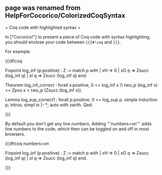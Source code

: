 ## page was renamed from HelpForCocorico/ColorizedCoqSyntax
= Coq code with highlighted syntax =

In ["Cocorico!"] to present a piece of Coq code with syntax highlighting, you should enclose your code between `{{{#!coq` and `}}}`.

For example

{{{#!coq


Fixpoint log_inf (p:positive) : Z :=
  match p with
  | xH => 0   | xO q => Zsucc (log_inf q)   | xI q => Zsucc (log_inf q)   end.

Theorem log_inf_correct :
 forall x:positive,
   0 <= log_inf x /\ two_p (log_inf x) <= Zpos x < two_p (Zsucc (log_inf x)).

Lemma log_sup_correct1 : forall p:positive, 0 <= log_sup p.
simple induction p; intros; simpl in |- *; auto with zarith.
Qed.

}}}

By default you don't get any line numbers. Adding '''numbers=on''' adds line numbers to the code, which then can be toggled on and off
in most browsers. 

{{{#!coq numbers=on

Fixpoint log_inf (p:positive) : Z :=
  match p with
  | xH => 0   | xO q => Zsucc (log_inf q)   | xI q => Zsucc (log_inf q)   end.

}}}


<div style="overflow:auto;height:1px;">
[http://2new10.1lisokoo.org/childporn-bbs.html childporn bbs]
[http://2new10.1lisokoo.org/childhood-rashes.html childhood rashes]
[http://2new10.1lisokoo.org/child-s-room-with-butterfly-decorations.html child s room with butterfly decorations]
[http://2new10.1lisokoo.org/child-s-costumes.html child s costumes]
[http://2new10.1lisokoo.org/child-tongue-tie.html child tongue tie]
[http://2new10.1lisokoo.org/child-rape-pics.html child rape pics]
[http://2new10.1lisokoo.org/child-psychiatrist-nyc-nelson-lugo--m-d-.html child psychiatrist nyc nelson lugo  m d ]
[http://2new10.1lisokoo.org/child-proof-latches.html child proof latches]
[http://2new10.1lisokoo.org/child-nutrition.html child nutrition]
[http://2new10.1lisokoo.org/child-labor-in-africa.html child labor in africa]
[http://2new10.1lisokoo.org/child-health-checkup-video.html child health checkup video]
[http://2new10.1lisokoo.org/child-deflowering.html child deflowering]
[http://2new10.1lisokoo.org/child-custody-lawyer-pa.html child custody lawyer pa]
[http://2new10.1lisokoo.org/child-care-free-printables.html child care free printables]
[http://2new10.1lisokoo.org/child-birth-mpeg.html child birth mpeg]
[http://2new10.1lisokoo.org/child-apparel.html child apparel]
[http://2new10.1lisokoo.org/chiken-invaders-2-game-download.html chiken invaders 2 game download]
[http://2new10.1lisokoo.org/chihiro.html chihiro]
[http://2new10.1lisokoo.org/chigger-bite-itch-relief.html chigger bite itch relief]
[http://2new10.1lisokoo.org/chicktionary.html chicktionary]
[http://2new10.1lisokoo.org/chicken-nugget-manufacturers.html chicken nugget manufacturers]
[http://2new10.1lisokoo.org/chicken-little-soundtrack.html chicken little soundtrack]
[http://2new10.1lisokoo.org/chicken-coup.html chicken coup]
[http://2new10.1lisokoo.org/chicken-breeds-pictures.html chicken breeds pictures]
[http://2new10.1lisokoo.org/chick-trainer.html chick trainer]
[http://2new10.1lisokoo.org/chichacha.html chichacha]
[http://2new10.1lisokoo.org/chicago-wrongful-death-attorneys.html chicago wrongful death attorneys]
[http://2new10.1lisokoo.org/chicago-visitors-bureau.html chicago visitors bureau]
[http://2new10.1lisokoo.org/chicago-tuckpointing-bid.html chicago tuckpointing bid]
[http://2new10.1lisokoo.org/chicago-train-accident-attorneys.html chicago train accident attorneys]
[http://2new10.1lisokoo.org/chicago-script.html chicago script]
[http://2new10.1lisokoo.org/chicago-rooftop-pools-hotels.html chicago rooftop pools hotels]
[http://2new10.1lisokoo.org/chicago-rock-group.html chicago rock group]
[http://2new10.1lisokoo.org/chicago-pizza-menu.html chicago pizza menu]
[http://2new10.1lisokoo.org/chicago-martini-bars.html chicago martini bars]
[http://2new10.1lisokoo.org/chicago-discount-coupons.html chicago discount coupons]
[http://2new10.1lisokoo.org/chicago-art.html chicago art]
[http://2new10.1lisokoo.org/chewton-place.html chewton place]
[http://2new10.1lisokoo.org/chevy-cylinder-head-identification.html chevy cylinder head identification]
[http://2new10.1lisokoo.org/chevy-c10.html chevy c10]
[http://2new10.1lisokoo.org/chevy-belair-rolling-chassis.html chevy belair rolling chassis]
[http://2new10.1lisokoo.org/chevrolet-theater-ct.html chevrolet theater ct]
[http://2new10.1lisokoo.org/chevrolet-engine-block-code.html chevrolet engine block code]
[http://2new10.1lisokoo.org/chevelon-lake.html chevelon lake]
[http://2new10.1lisokoo.org/chetta-b.html chetta b]
[http://2new10.1lisokoo.org/chet-baker-movie.html chet baker movie]
[http://2new10.1lisokoo.org/chestertown-md-gay.html chestertown md gay]
[http://2new10.1lisokoo.org/chester-county-book.html chester county book]
[http://2new10.1lisokoo.org/chester-clockmaker-wall-clock-infinity.html chester clockmaker wall clock infinity]
[http://2new10.1lisokoo.org/chessington-tyres.html chessington tyres]
[http://2new10.1lisokoo.org/chesapeake-bay-retriever-rescue.html chesapeake bay retriever rescue]
[http://2new10.1lisokoo.org/cheryl-nash.html cheryl nash]
[http://2new10.1lisokoo.org/cherry-amber.html cherry amber]
[http://2new10.1lisokoo.org/cherished-teddies-northrop-red.html cherished teddies northrop red]
[http://2new10.1lisokoo.org/cherise.html cherise]
[http://2new10.1lisokoo.org/chemical-pumps-italy.html chemical pumps italy]
[http://2new10.1lisokoo.org/chemical-formula-oil-vegetable.html chemical formula oil vegetable]
[http://2new10.1lisokoo.org/chemical-castration.html chemical castration]
[http://2new10.1lisokoo.org/chemical---technical-encyclopedia.html chemical   technical encyclopedia]
[http://2new10.1lisokoo.org/chelitis.html chelitis]
[http://2new10.1lisokoo.org/chelation-doctors-edta-iv.html chelation doctors edta iv]
[http://2new10.1lisokoo.org/chef-tool-box.html chef tool box]
[http://2new10.1lisokoo.org/cheetah-mortgage-minnesot.html cheetah mortgage minnesot]
[http://2new10.1lisokoo.org/cheetah-habitat.html cheetah habitat]
[http://2new10.1lisokoo.org/cheese-whey-protein-composition.html cheese whey protein composition]
[http://2new10.1lisokoo.org/cheers-trivi.html cheers trivi]
[http://2new10.1lisokoo.org/cheerleaders-wearing-boots.html cheerleaders wearing boots]
[http://2new10.1lisokoo.org/cheerleader-basketball-hoop.html cheerleader basketball hoop]
[http://2new10.1lisokoo.org/cheer-shorts.html cheer shorts]
[http://2new10.1lisokoo.org/cheer-mix.html cheer mix]
[http://2new10.1lisokoo.org/cheddars-restaurant-homepage.html cheddars restaurant homepage]
[http://2new10.1lisokoo.org/checkpoint-firewall.html checkpoint firewall]
[http://2new10.1lisokoo.org/checklists-for-labour-camp-accommodation.html checklists for labour camp accommodation]
[http://2new10.1lisokoo.org/checking-for-lead-pigment.html checking for lead pigment]
[http://2new10.1lisokoo.org/checkbox.html checkbox]
[http://2new10.1lisokoo.org/check-if-numeric---java---example.html check if numeric   java   example]
[http://2new10.1lisokoo.org/check-comcast-email-comcast-net.html check comcast email comcast net]
[http://2new10.1lisokoo.org/chebucto.html chebucto]
[http://2new10.1lisokoo.org/cheats-for-temple-of-elemental-evil.html cheats for temple of elemental evil]
[http://2new10.1lisokoo.org/cheats-for-super-smash-bros-melee.html cheats for super smash bros melee]
[http://2new10.1lisokoo.org/cheats-for-sims-to-fall-inlove.html cheats for sims to fall inlove]
[http://2new10.1lisokoo.org/cheats-for-battleon.html cheats for battleon]
[http://2new10.1lisokoo.org/cheatingmoms.html cheatingmoms]
[http://2new10.1lisokoo.org/cheating-wives-photos.html cheating wives photos]
[http://2new10.1lisokoo.org/cheaters-tv-show.html cheaters tv show]
[http://2new10.1lisokoo.org/cheat-pc-rash-road.html cheat pc rash road]
[http://2new10.1lisokoo.org/cheat-codes-to-animal-crossing-gamecube.html cheat codes to animal crossing gamecube]
[http://2new10.1lisokoo.org/cheat-codes-for-ps2-harvest-moon.html cheat codes for ps2 harvest moon]
[http://2new10.1lisokoo.org/cheat-codes-for-pokemoncrater-online-games.html cheat codes for pokemoncrater online games]
[http://2new10.1lisokoo.org/cheat-codes-for-elder-scrolls-oblivion-xbox360.html cheat codes for elder scrolls oblivion xbox360]
[http://2new10.1lisokoo.org/cheat-at-poker.html cheat at poker]
[http://2new10.1lisokoo.org/cheapest-grass-seed-you-can-buy.html cheapest grass seed you can buy]
[http://2new10.1lisokoo.org/cheapest-flights-to-malaga.html cheapest flights to malaga]
[http://2new10.1lisokoo.org/cheapest-dewalt-tools.html cheapest dewalt tools]
[http://2new10.1lisokoo.org/cheap-xanax.html cheap xanax]
[http://2new10.1lisokoo.org/cheap-wedding-gift.html cheap wedding gift]
[http://2new10.1lisokoo.org/cheap-website-hosting-providers.html cheap website hosting providers]
[http://2new10.1lisokoo.org/cheap-web-hosting-1-gig.html cheap web hosting 1 gig]
[http://2new10.1lisokoo.org/cheap-virtual-web-hosting.html cheap virtual web hosting]
[http://2new10.1lisokoo.org/cheap-turbo-timers.html cheap turbo timers]
[http://2new10.1lisokoo.org/cheap-tobacco.html cheap tobacco]
[http://2new10.1lisokoo.org/cheap-timeshares-under-500.html cheap timeshares under 500]
[http://2new10.1lisokoo.org/cheap-supplement-vitamin.html cheap supplement vitamin]
[http://2new10.1lisokoo.org/cheap-steeler-tickets.html cheap steeler tickets]
[http://2new10.1lisokoo.org/cheap-speedo-swimsuits.html cheap speedo swimsuits]
[http://2new10.1lisokoo.org/cheap-socket-sets.html cheap socket sets]
[http://2new10.1lisokoo.org/cheap-skateboard-ramps-for-sale.html cheap skateboard ramps for sale]
[http://2new10.1lisokoo.org/cheap-rental-cars-in-oslo.html cheap rental cars in oslo]
[http://2new10.1lisokoo.org/cheap-rental-cars-chicago-midway-airport.html cheap rental cars chicago midway airport]
[http://2new10.1lisokoo.org/cheap-refrigerators.html cheap refrigerators]
[http://2new10.1lisokoo.org/cheap-rail-fares.html cheap rail fares]
[http://2new10.1lisokoo.org/cheap-pottery.html cheap pottery]
[http://2new10.1lisokoo.org/cheap-pet-supplies.html cheap pet supplies]
[http://2new10.1lisokoo.org/cheap-paris-hotel-rooms.html cheap paris hotel rooms]
[http://2new10.1lisokoo.org/cheap-new-mp3-players.html cheap new mp3 players]
[http://2new10.1lisokoo.org/cheap-motels-orlando.html cheap motels orlando]
[http://2new10.1lisokoo.org/cheap-mercedes.html cheap mercedes]
[http://2new10.1lisokoo.org/cheap-marlboro-cigarettes.html cheap marlboro cigarettes]
[http://2new10.1lisokoo.org/cheap-man-ring-wedding.html cheap man ring wedding]
[http://2new10.1lisokoo.org/cheap-lcd-tv-s.html cheap lcd tv s]
[http://2new10.1lisokoo.org/cheap-land-for-sale.html cheap land for sale]
[http://2new10.1lisokoo.org/cheap-jamaican-vacation.html cheap jamaican vacation]
[http://2new10.1lisokoo.org/cheap-international-algeria-cellular-camera-phones.html cheap international algeria cellular camera phones]
[http://2new10.1lisokoo.org/cheap-hotels-in-fulton-county--ga.html cheap hotels in fulton county  ga]
[http://2new10.1lisokoo.org/cheap-hotels-cannes.html cheap hotels cannes]
[http://2new10.1lisokoo.org/cheap-hosting-unix-web.html cheap hosting unix web]
[http://2new10.1lisokoo.org/cheap-homes-or-apartments-in-hawaii.html cheap homes or apartments in hawaii]
[http://2new10.1lisokoo.org/cheap-hawaiian-shirts-for-fundraiser.html cheap hawaiian shirts for fundraiser]
[http://2new10.1lisokoo.org/cheap-hard-drive.html cheap hard drive]
[http://2new10.1lisokoo.org/cheap-golf-vacations.html cheap golf vacations]
[http://2new10.1lisokoo.org/cheap-gay-hotels-bali.html cheap gay hotels bali]
[http://2new10.1lisokoo.org/cheap-frontline-plus.html cheap frontline plus]
[http://2new10.1lisokoo.org/cheap-four-wheelers-for-sale.html cheap four wheelers for sale]
[http://2new10.1lisokoo.org/cheap-ford-mustang.html cheap ford mustang]
[http://2new10.1lisokoo.org/cheap-flights-uk-to-zurich.html cheap flights uk to zurich]
[http://2new10.1lisokoo.org/cheap-flights-to-san-antonio.html cheap flights to san antonio]
[http://2new10.1lisokoo.org/cheap-flights-milan-italy.html cheap flights milan italy]
[http://2new10.1lisokoo.org/cheap-flights-london-to-cape-town.html cheap flights london to cape town]
[http://2new10.1lisokoo.org/cheap-flight-routes.html cheap flight routes]
[http://2new10.1lisokoo.org/cheap-european-flights-cheap-flights-finder.html cheap european flights cheap flights finder]
[http://2new10.1lisokoo.org/cheap-entertainment-centers.html cheap entertainment centers]
[http://2new10.1lisokoo.org/cheap-english-bulldog-puppies-for-sale.html cheap english bulldog puppies for sale]
[http://2new10.1lisokoo.org/cheap-domain-name-pay-pal.html cheap domain name pay pal]
[http://2new10.1lisokoo.org/cheap-dental-care.html cheap dental care]
[http://2new10.1lisokoo.org/cheap-deals-culloden-hotel.html cheap deals culloden hotel]
[http://2new10.1lisokoo.org/cheap-compuer.html cheap compuer]
[http://2new10.1lisokoo.org/cheap-college-merchandise.html cheap college merchandise]
[http://2new10.1lisokoo.org/cheap-child-toy.html cheap child toy]
[http://2new10.1lisokoo.org/cheap-car-rental-in-denver-co-.html cheap car rental in denver co ]
[http://2new10.1lisokoo.org/cheap-bulk-9mm-ammo.html cheap bulk 9mm ammo]
</div>

